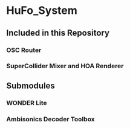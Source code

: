 # HuFo_System



## Included in this Repository

### OSC Router

### SuperCollider Mixer and HOA Renderer



## Submodules

### WONDER Lite

### Ambisonics Decoder Toolbox
